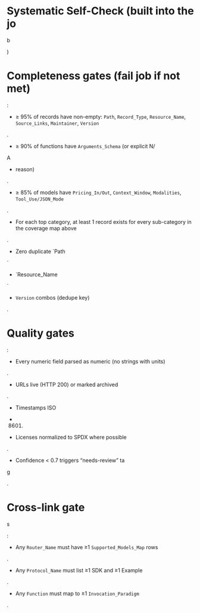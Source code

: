 

# Systematic Self-Check (built into the jo

b

)

#

# Completeness gates (fail job if not met)

:

- ≥ 95% of records have non-empty: `Path`, `Record_Type`, `Resource_Name`, `Source_Links`, `Maintainer`, `Version`

.

- ≥ 90% of functions have `Arguments_Schema` (or explicit N/

A

 + reason)

.

- ≥ 85% of models have `Pricing_In/Out`, `Context_Window`, `Modalities`, `Tool_Use/JSON_Mode`

.

- For each top category, at least 1 record exists for every sub-category in the coverage map above

.

- Zero duplicate `Path

`

 + `Resource_Name

`

 + `Version` combos (dedupe key)

.

#

# Quality gates

:

- Every numeric field parsed as numeric (no strings with units)

.

- URLs live (HTTP 200) or marked archived

.

- Timestamps ISO

- 8601.

- Licenses normalized to SPDX where possible

.

- Confidence < 0.7 triggers “needs-review” ta

g

.

#

# Cross-link gate

s

:

- Any `Router_Name` must have ≥1 `Supported_Models_Map` rows

.

- Any `Protocol_Name` must list ≥1 SDK and ≥1 Example

.

- Any `Function` must map to ≥1 `Invocation_Paradigm`

.
